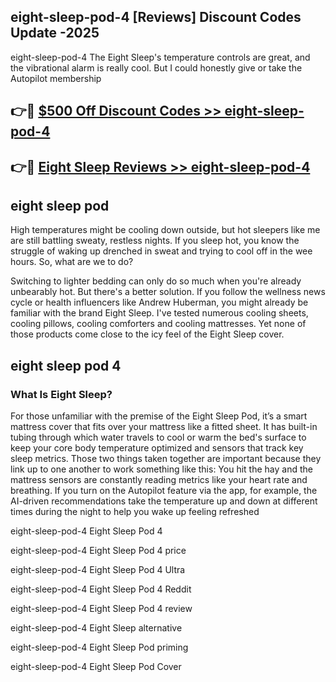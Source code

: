## eight-sleep-pod-4 [Reviews​] Discount Codes Update -2025

eight-sleep-pod-4 The Eight Sleep's temperature controls are great, and the vibrational alarm is really cool. But I could honestly give or take the Autopilot membership

## 👉🔴 [$500 Off Discount Codes >> eight-sleep-pod-4](http://download.freeplayer.one?title=eight-sleep-pod-4&ref=18-ES)

## 👉🔴 [Eight Sleep Reviews >> eight-sleep-pod-4](http://download.freeplayer.one?title=eight-sleep-pod-4&ref=18-ES)

## eight sleep pod

High temperatures might be cooling down outside, but hot sleepers like me are still battling sweaty, restless nights. If you sleep hot, you know the struggle of waking up drenched in sweat and trying to cool off in the wee hours. So, what are we to do?

Switching to lighter bedding can only do so much when you're already unbearably hot. But there's a better solution. If you follow the wellness news cycle or health influencers like Andrew Huberman, you might already be familiar with the brand Eight Sleep. I've tested numerous cooling sheets, cooling pillows, cooling comforters and cooling mattresses. Yet none of those products come close to the icy feel of the Eight Sleep cover.

## eight sleep pod 4

### What Is Eight Sleep?

For those unfamiliar with the premise of the Eight Sleep Pod, it’s a smart mattress cover that fits over your mattress like a fitted sheet. It has built-in tubing through which water travels to cool or warm the bed's surface to keep your core body temperature optimized and sensors that track key sleep metrics. Those two things taken together are important because they link up to one another to work something like this: You hit the hay and the mattress sensors are constantly reading metrics like your heart rate and breathing. If you turn on the Autopilot feature via the app, for example, the AI-driven recommendations take the temperature up and down at different times during the night to help you wake up feeling refreshed

eight-sleep-pod-4 Eight Sleep Pod 4

eight-sleep-pod-4 Eight Sleep Pod 4 price

eight-sleep-pod-4 Eight Sleep Pod 4 Ultra

eight-sleep-pod-4 Eight Sleep Pod 4 Reddit

eight-sleep-pod-4 Eight Sleep Pod 4 review

eight-sleep-pod-4 Eight Sleep alternative

eight-sleep-pod-4 Eight Sleep Pod priming

eight-sleep-pod-4 Eight Sleep Pod Cover